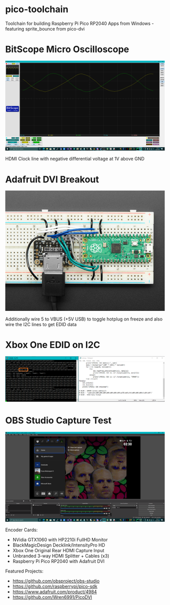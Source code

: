 # pico-toolchain
Toolchain for building Raspberry Pi Pico RP2040 Apps from Windows - featuring sprite_bounce from pico-dvi

# BitScope Micro Oscilloscope
![oscilloscope](/oscilloscope.png)

HDMI Clock line with negative differential voltage at 1V above GND

# Adafruit DVI Breakout
![pinout](/pinout.png)

Additionally wire 5 to VBUS (+5V USB) to toggle hotplug on freeze and also wire the I2C lines to get EDID data

# Xbox One EDID on I2C
![EDID](/EDID.png)

# OBS Studio Capture Test
![test](/test.png)

Encoder Cards:
 - NVidia GTX1060 with HP2210i FullHD Monitor
 - BlackMagicDesign Decklink/IntensityPro HD
 - Xbox One Original Rear HDMI Capture Input
 - Unbranded 3-way HDMI Splitter + Cables (x3)
 - Raspberry Pi Pico RP2040 with Adafruit DVI

Featured Projects:
 - https://github.com/obsproject/obs-studio
 - https://github.com/raspberrypi/pico-sdk
 - https://www.adafruit.com/product/4984
 - https://github.com/Wren6991/PicoDVI
